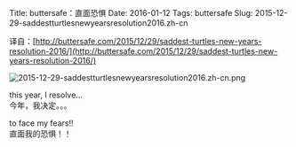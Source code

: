 Title: buttersafe：直面恐惧
Date: 2016-01-12
Tags: buttersafe
Slug: 2015-12-29-saddestturtlesnewyearsresolution2016.zh-cn

译自：[http://buttersafe.com/2015/12/29/saddest-turtles-new-years-resolution-2016/](http://buttersafe.com/2015/12/29/saddest-turtles-new-years-resolution-2016/)


![2015-12-29-saddestturtlesnewyearsresolution2016.zh-cn.png](/static/images/comics/2015-12-29-saddestturtlesnewyearsresolution2016.zh-cn.png)




this year, I resolve...         
今年，我决定。。。


to face my fears!!      
直面我的恐惧！！

